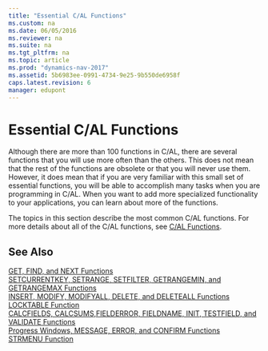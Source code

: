 ```yaml
---
title: "Essential C/AL Functions"
ms.custom: na
ms.date: 06/05/2016
ms.reviewer: na
ms.suite: na
ms.tgt_pltfrm: na
ms.topic: article
ms.prod: "dynamics-nav-2017"
ms.assetid: 5b6983ee-0991-4734-9e25-9b550de6958f
caps.latest.revision: 6
manager: edupont
---
```

# Essential C/AL Functions
Although there are more than 100 functions in C/AL, there are several functions that you will use more often than the others. This does not mean that the rest of the functions are obsolete or that you will never use them. However, it does mean that if you are very familiar with this small set of essential functions, you will be able to accomplish many tasks when you are programming in C/AL. When you want to add more specialized functionality to your applications, you can learn about more of the functions.  

 The topics in this section describe the most common C/AL functions. For more details about all of the C/AL functions, see [C/AL Functions](C-AL-Functions.md).  

## See Also  
 [GET, FIND, and NEXT Functions](GET--FIND--and-NEXT-Functions.md)   
 [SETCURRENTKEY, SETRANGE, SETFILTER, GETRANGEMIN, and GETRANGEMAX Functions](SETCURRENTKEY--SETRANGE--SETFILTER--GETRANGEMIN--and-GETRANGEMAX-Functions.md)   
 [INSERT, MODIFY, MODIFYALL, DELETE, and DELETEALL Functions](INSERT--MODIFY--MODIFYALL--DELETE--and-DELETEALL-Functions.md)   
 [LOCKTABLE Function](LOCKTABLE-Function.md)   
 [CALCFIELDS, CALCSUMS,FIELDERROR, FIELDNAME, INIT, TESTFIELD, and VALIDATE Functions](CALCFIELDS--CALCSUMS-FIELDERROR--FIELDNAME--INIT--TESTFIELD--and-VALIDATE-Functions.md)   
 [Progress Windows, MESSAGE, ERROR, and CONFIRM Functions](Progress-Windows--MESSAGE--ERROR--and-CONFIRM-Functions.md)   
 [STRMENU Function](STRMENU-Function.md)
